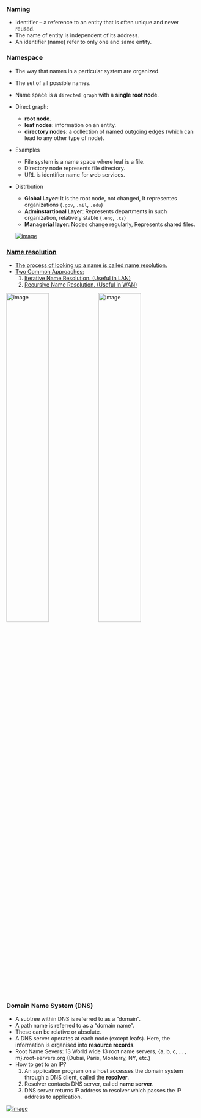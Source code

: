 ### Naming
- Identifier – a reference to an entity that is often unique and never reused.
- The name of entity is independent of its address.
- An identifier (name) refer to only one and same entity.

### Namespace
- The way that names in a particular system are organized. 
- The set of all possible names.
- Name space is a `directed graph` with a **single root node**.
- Direct graph:
  - **root node**.
  - **leaf nodes**: information on an entity.
  - **directory nodes**: a collection of named outgoing edges (which can lead to any other type of node).
- Examples
  - File system is a name space where leaf is a file.
  - Directory node represents file directory.
  - URL is identifier name for web services.
- Distrbution
  - **Global Layer**: It is the root node, not changed, It representes organizations (`.gov`, `.mil`, `.edu`)
  - **Adminstartional Layer**: Represents departments in such organization, relatively stable (`.eng`, `.cs`)
  - **Managerial layer**: Nodes change regularly, Represents shared files.
  
  <a href="https://ibb.co/7nJpjp2"><img src="https://i.ibb.co/bsgvQvz/image.png" alt="image" border="0">

### Name resolution
- The process of looking up a name is called name resolution.
- Two Common Approaches:
  1. Iterative Name Resolution. (Useful in LAN)
  2. Recursive Name Resolution. (Useful in WAN)

<a href="https://imgbb.com/"><img src="https://i.ibb.co/7KvwTtC/image.png" alt="image" border="0" width="47%" height="47%"></a>
<a href="https://imgbb.com/"><img src="https://i.ibb.co/1019vRr/image.png" alt="image" border="0" width="47%" height="47%"></a>

### Domain Name System (DNS)
- A subtree within DNS is referred to as a “domain”.
- A path name is referred to as a “domain name”.
- These can be relative or absolute.
- A DNS server operates at each node (except leafs).  Here, the information is organised into **resource records**.
- Root Name Severs: 13 World wide 13 root name servers, {a, b, c, … , m}.root-servers.org {Dubai, Paris, Monterry, NY, etc.)
- How to get to an IP?
  1. An application program on a host accesses the domain system through a DNS client, called the **resolver**.
  2. Resolver contacts DNS server, called **name server**.
  3. DNS server returns IP address to resolver which passes the IP address to application.

<a href="https://imgbb.com/"><img src="https://i.ibb.co/vqLbvMn/image.png" alt="image" border="0"></a>

